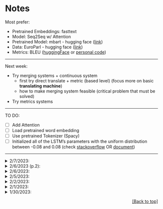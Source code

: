 # Notes

Most prefer:
* Pretrained Embeddings: fasttext
* Model: Seq2Seq w/ Attention
* Pretrained Model: mbart - hugging face ([link]())
* Data: EuroParl - hugging face ([link](https://huggingface.co/datasets/europarl_bilingual))
* Metrics: BLEU ([huggingFace](https://huggingface.co/spaces/evaluate-metric/bleu) or [personal code](https://github.com/ymoslem/MT-Evaluation/blob/main/BLEU/compute-bleu.py))

---
Next week:
* Try merging systems + continuous system
    * first try direct translate + metric (based level) (focus more on basic **translating machine**)
    * how to make merging system feasible (critical problem that must be solved)
* Try metrics systems
---

TO DO:
* [ ] Add Attention
* [ ] Load pretrained word embedding
* [ ] Use pretrained Tokenizer (Spacy)
* [ ] Initialized all of the LSTM’s parameters with the uniform distribution between -0.08 and 0.08 (check [stackoverflow](https://stackoverflow.com/questions/55276504/different-methods-for-initializing-embedding-layer-weights-in-pytorch) OR [document](https://pytorch.org/docs/stable/nn.init.html_))
---

<details>
  <summary>2/7/2023:</summary>

* Modify model (tested on en-fra), visit [My_work_2.ipynb](../My_work_2.ipynb):
  * seq_len=128
  * reverse input seq
  * Best: loss = 2.0569 after 20 epochs on eng-fra.txt (10m30s/ep)
* Dataset:
  * Redo as dict instead of huggingface's dataset type
</details>

<details>
  <summary>2/6/2023 (p.2):</summary>

* Papers:

   * Pre/Post padding: [Effects of padding on LSTMs and CNNs](https://arxiv.org/pdf/1903.07288.pdf)
   * Triangulated NMT:
      * [Ensemble Triangulation for Statistical Machine Translation](https://aclanthology.org/I13-1029.pdf) (**very similar: FR - EN**)
      * [Machine Translation by Triangulation: Making Effective Use of Multi-Parallel Corpora](https://aclanthology.org/P07-1092.pdf)
      * [Local lexical adaptation in Machine Translation through triangulation: SMT helping SMT](https://aclanthology.org/C10-1027.pdf)
      * [Revisiting Pivot Language Approach for Machine Translation](https://aclanthology.org/P09-1018.pdf)
    * From mail:
        * [Joint Training for Pivot-based Neural Machine Translation](https://www.ijcai.org/proceedings/2017/0555.pdf) --> how to joint 2 models
        * [Pivot-based Transfer Learning for Neural Machine Translation between Non-English Languages](https://arxiv.org/pdf/1909.09524.pdf)
        * [On the Importance of Pivot Language Selection for Statistical Machine Translation](https://aclanthology.org/N09-2056.pdf )
        * [Pivot Based Language Modeling for Improved Neural Domain Adaptation](https://aclanthology.org/N18-1112.pdf)
        * [Pivot Language Approach for Phrase-Based Statistical Machine Translation](https://www.jstor.org/stable/pdf/30219554.pdf)
    * Another approach:
        * Statistical machine translation
        * Neural machine translation


<p align="right"><a href="#notes">[Back to top]</a></p>
</details>


<details>
  <summary>2/6/2023:</summary>

* Save dataset, etc. w/ Pickle: check [data-note.md](../data/data-note.md)

* Update train_log: added to `utiles/util.py`

* Data EDA:
    * Length: Most sentences have length of < 128 words/sent and >=5words/sent (for 3 pairs En-Fr, De-En, De-Fr w/ pkl files on Drive quan.nh) ----> only use sentences has less than 128 words (128 can be changed based on result of Tokenizer - it can be 100, then pad to 128) ----> reduce computational cost:
        * Result:

        ![Eng sent length](en-sent-len.png)
        ![Fre sent length](fr-sent-len.png)
        
        * Code: added to `utils/util.py`

<p align="right"><a href="#notes">[Back to top]</a></p>
</details>

<details>
  <summary>2/5/2023:</summary>

* Tutorial:
    * [Pytorch Seq2Seq Tutorial for Machine Translation](https://www.youtube.com/watch?v=EoGUlvhRYpk) ---> [Pytorch Seq2Seq with Attention for Machine Translation](https://www.youtube.com/watch?v=sQUqQddQtB4)
* Tokenizer:
    * Spacy ([spacy.io](https://spacy.io/usage/models))
    * NLTK ([StackOverflow](https://stackoverflow.com/questions/15111183/what-languages-are-supported-for-nltk-word-tokenize-and-nltk-pos-tag))
* Add embeddings to nn.Embedding ([Medium](https://medium.com/@martinpella/how-to-use-pre-trained-word-embeddings-in-pytorch-71ca59249f76) OR [StackOverflow](https://stackoverflow.com/questions/49710537/pytorch-gensim-how-do-i-load-pre-trained-word-embeddings/49802495#49802495) OR [androidkt.com](https://androidkt.com/pre-train-word-embedding-in-pytorch/))

<p align="right"><a href="#notes">[Back to top]</a></p>
</details>


<details>
  <summary>2/2/2023:</summary>

* Word embeddings:
    * [fasttext: multi-lingual word vectors](https://fasttext.cc/docs/en/crawl-vectors.html) or [Github](https://github.com/facebookresearch/fastText/tree/master)
    * [Fb MUSE: Multilingual Unsupervised and Supervised Embeddings](https://github.com/facebookresearch/MUSE#multilingual-word-embeddings)
* Model:
    * [OpenNMT-py (Github)](https://github.com/OpenNMT/OpenNMT-py) (designed to be research friendly to try out new ideas in translation)
        * -> [Tutorial](https://github.com/ymoslem/OpenNMT-Tutorial)
* Metric: BLEU: [huggingFace](https://huggingface.co/spaces/evaluate-metric/bleu) OR [ymoslem/MT-Evaluation (Github)](https://github.com/ymoslem/MT-Evaluation/blob/main/BLEU/compute-bleu.py)

<p align="right"><a href="#notes">[Back to top]</a></p>
</details>

      

<details>
  <summary>2/1/2023:</summary>

* [simple Seq2Seq w/ Attention (Pytorch)](https://github.com/graykode/nlp-tutorial)
* Choosing languages: Romanic (French, Italian, Spanish, Portuguese, Romanian), Germanic (English, Dutch, German, Danish, Swedish) ([europarl group](https://www.statmt.org/europarl/))

<p align="right"><a href="#notes">[Back to top]</a></p>
</details>




<details>
  <summary>1/30/2023:</summary>

* Dataset: https://huggingface.co/datasets/europarl_bilingual (21 languages) - only has train set, download directly from [Europarl](https://www.statmt.org/europarl/) otherwise. 

* Models:
    * [mbart-large-cc25](https://huggingface.co/facebook/mbart-large-cc25) -> for low-resource languages (e.g. a few thousands to a few millions, up to 15m), using directly or fine-tuning mBART can give better results ([link](https://blog.machinetranslation.io/multilingual-nmt/))
    * [Helsinki-NLP](https://huggingface.co/Helsinki-NLP)
    * List of models by [OpusMT](https://opus.nlpl.eu/Opus-MT/)
    * Most are Transformers, I want to find basic models with RNNs, otherwise, I have to build myself:
        * [Pytorch tutorial Seq2Seq](https://pytorch.org/tutorials/intermediate/seq2seq_translation_tutorial.html#the-seq2seq-model)
        * [Github: pcyin/pytorch_basic_nmt](https://github.com/pcyin/pytorch_basic_nmt)
        * [Github: marumalo/pytorch-seq2seq](https://github.com/marumalo/pytorch-seq2seq)
        * [blog.paperspace.com seq2seq pytorch](https://blog.paperspace.com/seq2seq-translator-pytorch/)
        * [Medium saikrishna4820/lstm-language-translation](https://medium.com/@saikrishna4820/lstm-language-translation-18c076860b23)
        * [TowardsDatScience: how to build an encoder decoder translation model using lstm with python and keras](https://towardsdatascience.com/how-to-build-an-encoder-decoder-translation-model-using-lstm-with-python-and-keras-a31e9d864b9b)
        * Base on this: [Github likarajo/language_translation](https://github.com/likarajo/language_translation)
        * Base on this: [Language Translator (RNN BiDirectional LSTMs and Attention) in Python](https://www.codespeedy.com/language-translator-rnn-bidirectional-lstms-and-attention-in-python/)

<p align="right"><a href="#notes">[Back to top]</a></p>
</details>

<p align="right"><a href="#notes">[Back to top]</a></p>
